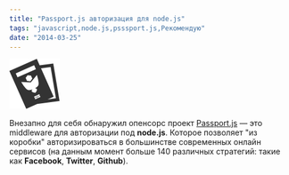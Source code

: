 ```yaml
---
title: "Passport.js авторизация для node.js"
tags: "javascript,node.js,psssport.js,Рекомендую"
date: "2014-03-25"
---
```


![](images/logo-90px.png "passport.js logo")

Внезапно для себя обнаружил опенсорс проект [Passport.js](http://passportjs.org/) — это middleware для авторизации под **node.js**. Которое позволяет "из коробки" авторизироваться в большинстве современных онлайн сервисов (на данным момент больше 140 различных стратегий: такие как **Facebook**, **Twitter**, **Github**).
